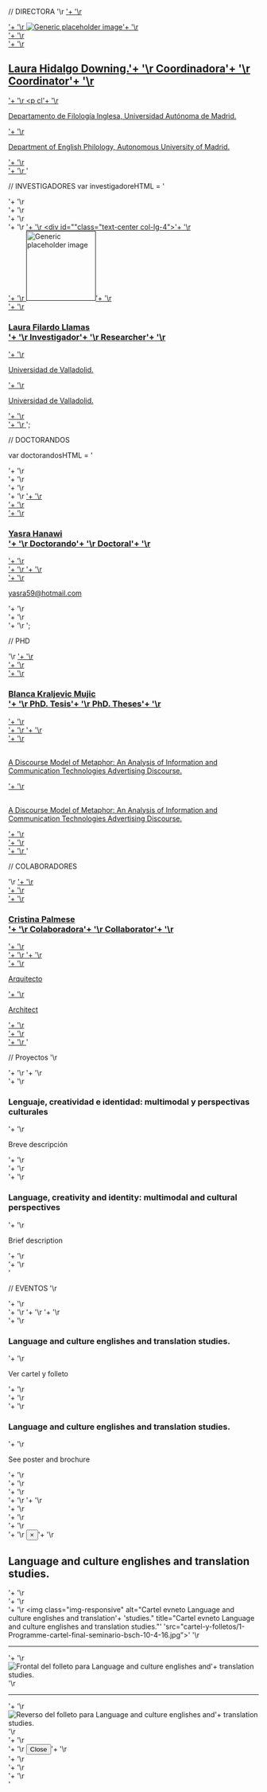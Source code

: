 
// DIRECTORA
'\r <a href="">'+
'\r   <div id="miembro1" class="col-md-5">'+
'\r     <img class="featurette-image img-responsive center-block" src="https://picsum.photos/800/800" alt="Generic placeholder image">'+
'\r   </div>'+
'\r   <div class="col-md-7">'+
'\r     <h2 class="featurette-heading">Laura Hidalgo Downing.'+
'\r       <span class="text-muted español">Coordinadora</span>'+
'\r       <span class="text-muted ingles noVisible">Coordinator</span>'+
'\r     </h2>'+
'\r     <p cl'+
'\r     <p class="lead español">Departamento de Filología Inglesa, Universidad Autónoma de Madrid.</p>'+
'\r     <p class="lead ingles noVisible">Department of English Philology, Autonomous University of Madrid.</p>'+
'\r   </div>'+
'\r </a>'



// INVESTIGADORES
var investigadoreHTML = '<div  class="row row-investigadores">'+
'\r      <div class="" id="miembroi7"></div>'+
'\r      <div class="" id="miembroi8"></div>'+
'\r      <div class="" id="miembroi9"></div>'+
'\r      <a href="">'+
'\r        <div id=""class="text-center col-lg-4">'+
'\r          <div class="img-circle-container">'+
'\r            <img class="img-circle" src="https://picsum.photos/800/800" alt="Generic placeholder image" width="140" height="140">'+
'\r          </div>'+
'\r          <h3>Laura Filardo Llamas</br>'+
'\r            <span class="text-muted español">Investigador</span>'+
'\r            <span class="text-muted ingles noVisible">Researcher</span>'+
'\r          </h3>'+
'\r          <p class="español">Universidad de Valladolid.</p>'+
'\r          <p class="ingles noVisible">Universidad de Valladolid.</p>'+
'\r        </div><!-- /.col-lg-4 -->'+
'\r      </a>';




// DOCTORANDOS

  var doctorandosHTML = '  <div class="row proyectos-row row-doctorando">'+
  '\r    <div class="" id="miembrod1"></div>'+
  '\r    <div class="" id="miembrod2"></div>'+
  '\r    <div class="" id="miembrod3"></div>'+
  '\r    <a href="">'+
  '\r      <div id="" class="col-md-4">'+
  '\r        <div class="text-center proyecto-descripcion">'+
  '\r          <h3>Yasra Hanawi</br>'+
  '\r            <span class="text-muted español">Doctorando</span>'+
  '\r            <span class="text-muted ingles noVisible">Doctoral</span>'+
  '\r          </h3>'+
  '\r        </div>'+
  '\r        <img class="img-members" src="https://picsum.photos/550/500" alt="">'+
  '\r        <div class="text-center proyecto-descripcion">'+
  '\r          <p>yasra59@hotmail.com</p>'+
  '\r        </div>'+
  '\r      </div>'+
  '\r    </a>';


// PHD
    <div class="row proyectos-row row-phdTesis">
      <div class="" id="miembrop1"></div>
      <div class="" id="miembrop2"></div>
      <div class="" id="miembrop3"></div>
'\r      <a href="">'+
'\r        <div id="" class="col-md-4">'+
'\r          <div class="text-center proyecto-descripcion">'+
'\r            <h3>Blanca Kraljevic Mujic</br>'+
'\r              <span class="text-muted español">PhD. Tesis</span>'+
'\r              <span class="text-muted ingles noVisible">PhD. Theses</span>'+
'\r            </h3>'+
'\r          </div>'+
'\r          <img class="img-members" src="https://picsum.photos/510/510" alt="">'+
'\r          <div class="text-center proyecto-descripcion">'+
'\r            <p class="español"><br>A Discourse Model of Metaphor: An Analysis of Information and Communication Technologies Advertising Discourse.</p>'+
'\r            <p class="ingles noVisible"><br>A Discourse Model of Metaphor: An Analysis of Information and Communication Technologies Advertising Discourse.</p>'+
'\r          </div>'+
'\r        </div>'+
'\r      </a>'


// COLABORADORES
    <div class="row proyectos-row row-colaboradores">
      <div class="" id="miembroc1"></div>
      <div class="" id="miembroc2"></div>
      <div class="" id="miembroc3"></div>
'\r      <a href="">'+
'\r        <div id="" class="col-md-4">'+
'\r          <div class="text-center proyecto-descripcion">'+
'\r            <h3>Cristina Palmese</br>'+
'\r              <span class="text-muted español">Colaboradora</span>'+
'\r              <span class="text-muted ingles noVisible">Collaborator</span>'+
'\r            </h3>'+
'\r          </div>'+
'\r          <img class="img-members" src="https://picsum.photos/702/702" alt="">'+
'\r          <div class="text-center proyecto-descripcion">'+
'\r            <p class="español">Arquitecto</p>'+
'\r            <p class="ingles noVisible">Architect</p>'+
'\r          </div>'+
'\r        </div>'+
'\r      </a>'

// Proyectos
'\r   <div class="col-md-4">'+
'\r     <img class="img-proyecto" src="https://picsum.photos/500/500" alt="">'+
'\r     <div class="proyecto-descripcion español">'+
'\r       <h3>Lenguaje, creatividad e identidad: multimodal y perspectivas culturales</h3>'+
'\r       <p>Breve descripción</p>'+
'\r     </div>'+
'\r     <div class="proyecto-descripcion ingles noVisible">'+
'\r       <h3>Language, creativity and identity: multimodal and cultural perspectives</h3>'+
'\r       <p>Brief description</p>'+
'\r     </div>'+
'\r   </div>'

// EVENTOS
'\r <div id="evento1" class="col-md-6">'+
'\r   <div href="#Modal-1" class="modal-trigger" data-toggle="modal">'+
'\r     <!-- width 480 , heigth 245 -->'+
'\r     <img class="img-proyecto" src="cartel-y-folletos/1-recortada.png" alt="">'+
'\r     <div class="proyecto-descripcion español">'+
'\r       <h3>Language and culture englishes and translation studies.</h3>'+
'\r       <p>Ver cartel y folleto</p>'+
'\r     </div>'+
'\r     <div class="proyecto-descripcion ingles noVisible">'+
'\r       <h3>Language and culture englishes and translation studies.</h3>'+
'\r       <p>See poster and brochure</p>'+
'\r     </div>'+
'\r   </div>'+
'\r </div>'+
'\r <!-- Modal HTML -->'+
'\r <div id="Modal-1" class="modal fade">'+
'\r     <div class="modal-dialog">'+
'\r         <div class="modal-content">'+
'\r             <div class="modal-header">'+
'\r                 <button type="button" class="close" data-dismiss="modal" aria-hidden="true">&times;</button>'+
'\r                 <h2 class="text-center modal-title">Language and culture englishes and translation studies.</h2>'+
'\r             </div>'+
'\r             <div class="modal-body">'+
'\r                 <img class="img-responsive" alt="Cartel evneto Language and culture englishes and translation'+ 'studies." title="Cartel evneto Language and culture englishes and translation studies."' 'src="cartel-y-folletos/1-Programme-cartel-final-seminario-bsch-10-4-16.jpg">'
'\r                 <hr class="featurette-divider">'+
'\r                 <img class="img-responsive" alt="Frontal del folleto para Language and culture englishes and'+ translation studies." title="Frontal del folleto para Language and culture englishes and translation studies." src="cartel-y-folletos/1-folleto_versión-final-10-4-16-1.jpg">
'\r                 <hr class="featurette-divider">'+
'\r                 <img class="img-responsive" alt="Reverso del folleto para Language and culture englishes and'+ translation studies." title="Reverso del folleto para Language and culture englishes and translation studies." src="cartel-y-folletos/1-folleto_versión-final-10-4-16-2.jpg">
'\r             </div>'+
'\r             <div class="modal-footer">'+
'\r                 <button type="button" class="btn btn-default" data-dismiss="modal">Close</button>'+
'\r             </div>'+
'\r         </div>'+
'\r     </div>'+
'\r </div>'
